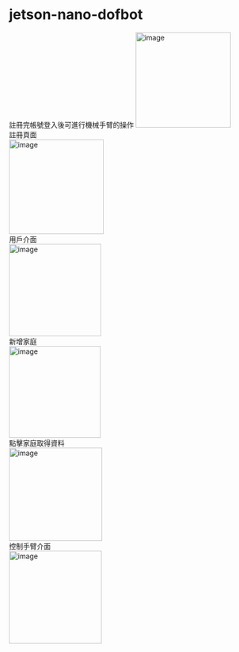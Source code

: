 # jetson-nano-dofbot
註冊完帳號登入後可進行機械手臂的操作
<img width="192" alt="image" src="https://user-images.githubusercontent.com/88382512/168276189-19f4d329-999c-4016-9d55-44fb51487c51.png">  
註冊頁面  
<img width="191" alt="image" src="https://user-images.githubusercontent.com/88382512/168276227-38fe175e-3bed-415f-945a-b908ace40f49.png">  
用戶介面  
<img width="186" alt="image" src="https://user-images.githubusercontent.com/88382512/168276315-2638d579-9808-4874-a515-5933841b382e.png">  
新增家庭  
<img width="185" alt="image" src="https://user-images.githubusercontent.com/88382512/168276349-67f49493-aceb-4edb-a3e1-285112fc3bd4.png">  
點擊家庭取得資料  
<img width="188" alt="image" src="https://user-images.githubusercontent.com/88382512/168276417-6e9c421a-dac7-4dc5-96a9-00baecd41179.png">  
控制手臂介面  
<img width="187" alt="image" src="https://user-images.githubusercontent.com/88382512/168276478-c431c940-008b-4075-899d-efb5193a7822.png">
